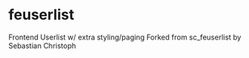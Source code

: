 # feuserlist
Frontend Userlist w/ extra styling/paging
Forked from sc_feuserlist by Sebastian Christoph 
